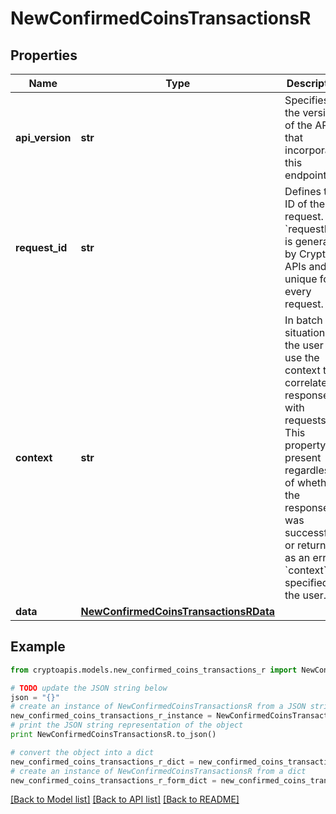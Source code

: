 # NewConfirmedCoinsTransactionsR


## Properties
Name | Type | Description | Notes
------------ | ------------- | ------------- | -------------
**api_version** | **str** | Specifies the version of the API that incorporates this endpoint. | 
**request_id** | **str** | Defines the ID of the request. The &#x60;requestId&#x60; is generated by Crypto APIs and it&#39;s unique for every request. | 
**context** | **str** | In batch situations the user can use the context to correlate responses with requests. This property is present regardless of whether the response was successful or returned as an error. &#x60;context&#x60; is specified by the user. | [optional] 
**data** | [**NewConfirmedCoinsTransactionsRData**](NewConfirmedCoinsTransactionsRData.md) |  | 

## Example

```python
from cryptoapis.models.new_confirmed_coins_transactions_r import NewConfirmedCoinsTransactionsR

# TODO update the JSON string below
json = "{}"
# create an instance of NewConfirmedCoinsTransactionsR from a JSON string
new_confirmed_coins_transactions_r_instance = NewConfirmedCoinsTransactionsR.from_json(json)
# print the JSON string representation of the object
print NewConfirmedCoinsTransactionsR.to_json()

# convert the object into a dict
new_confirmed_coins_transactions_r_dict = new_confirmed_coins_transactions_r_instance.to_dict()
# create an instance of NewConfirmedCoinsTransactionsR from a dict
new_confirmed_coins_transactions_r_form_dict = new_confirmed_coins_transactions_r.from_dict(new_confirmed_coins_transactions_r_dict)
```
[[Back to Model list]](../README.md#documentation-for-models) [[Back to API list]](../README.md#documentation-for-api-endpoints) [[Back to README]](../README.md)


